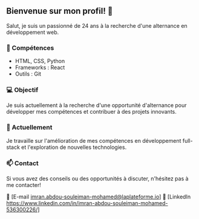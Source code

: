 ## Bienvenue sur mon profil! 👋

Salut, je suis un passionné de 24 ans à la recherche d'une alternance en développement web.

### 🚀 Compétences
- HTML, CSS, Python
- Frameworks : React
- Outils : Git

### 💻 Objectif
Je suis actuellement à la recherche d'une opportunité d'alternance pour développer mes compétences et contribuer à des projets innovants.

### 🌱 Actuellement
Je travaille sur l'amélioration de mes compétences en développement full-stack et l'exploration de nouvelles technologies.

### 📫 Contact
Si vous avez des conseils ou des opportunités à discuter, n'hésitez pas à me contacter!

📧 [E-mail imran.abdou-souleiman-mohamed@laplateforme.io]
💼 [LinkedIn https://www.linkedin.com/in/imran-abdou-souleiman-mohamed-536300226/]

